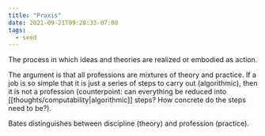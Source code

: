```yaml
---
title: "Praxis"
date: 2021-09-21T09:28:33-07:00
tags:
  - seed
---
```


The process in which ideas and theories are realized or embodied as action.

The argument is that all professions are mixtures of theory and practice. If a job is so simple that it is just a series of steps to carry out (algorithmic), then it is not a profession (counterpoint: can everything be reduced into [[thoughts/computability|algorithmic]] steps? How concrete do the steps need to be?).

Bates distinguishes between discipline (theory) and profession (practice).
